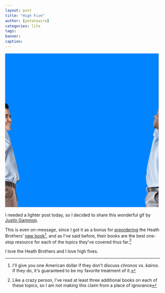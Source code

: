 ```yaml
---
layout: post
title: "High Five"
author: [potatowire]
categories: lite
tags: 
banner: 
caption:
---
```


<img src="/assets/img/HighFive.gif" alt="High Five" />  
 
I needed a lighter post today, so I decided to share this wonderful gif by [Justin Gammon][1]. 

This is even on-message, since I got it as a bonus for [preordering][2] the Heath Brothers' [new book][3][^1], and as I've said before, their books are the best one-stop resource for each of the topics they've covered thus far.[^2]

I love the Heath Brothers and I love high fives.

[^1]:	I'll give you one American dollar if they don't discuss _chronos_ vs. _kairos_. If they do, it's guaranteed to be my favorite treatment of it.

[^2]:	Like a crazy person, I've read at least three additional books on each of these topics, so I am not making this claim from a place of ignorance

[1]:	http://justingammon.com
[2]:	http://heathbrothers.com/preorder-power-moments/
[3]:	https://www.amazon.com/Power-Moments-Certain-Experiences-Extraordinary/dp/1501147765/
